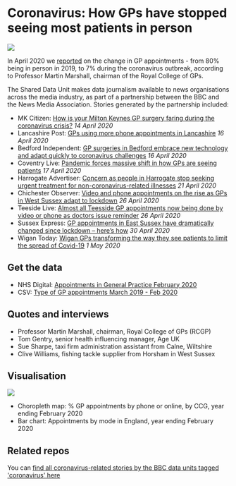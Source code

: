 # Coronavirus: How GPs have stopped seeing most patients in person

![](https://ichef.bbci.co.uk/news/624/cpsprodpb/BF09/production/_111750984_gpapptmapuk-nc.png)

In April 2020 we [reported](https://www.bbc.co.uk/news/uk-england-52216222) on the change in GP appointments - from 80% being in person in 2019, to 7% during the coronavirus outbreak, according to Professor Martin Marshall, chairman of the Royal College of GPs.

The Shared Data Unit makes data journalism available to news organisations across the media industry, as part of a partnership between the BBC and the News Media Association. Stories generated by the partnership included:


* MK Citizen: [How is your Milton Keynes GP surgery faring during the coronavirus crisis?](https://www.miltonkeynes.co.uk/health/coronavirus/how-your-milton-keynes-gp-surgery-faring-during-coronavirus-crisis-2538139) *14 April 2020* 
* Lancashire Post: [GPs using more phone appointments in Lancashire](https://www.lep.co.uk/health/gps-using-more-phone-appointments-lancashire-2540437) *16 April 2020*
* Bedford Independent: [GP surgeries in Bedford embrace new technology and adapt quickly to coronavirus challenges](https://www.bedfordindependent.co.uk/gp-surgeries-in-bedford-embrace-new-technology-and-adapt-quickly-to-coronavirus-challenges/) *16 April 2020*
* Coventry Live: [Pandemic forces massive shift in how GPs are seeing patients](https://www.coventrytelegraph.net/news/coventry-news/pandemic-forces-massive-shift-how-18096159) *17 April 2020*
* Harrogate Advertiser: [Concern as people in Harrogate stop seeking urgent treatment for non-coronavirus-related illnesses](https://www.harrogateadvertiser.co.uk/health/coronavirus/concern-people-harrogate-stop-seeking-urgent-treatment-non-coronavirus-related-illnesses-2545072) *21 April 2020*
* Chichester Observer: [Video and phone appointments on the rise as GPs in West Sussex adapt to lockdown](https://www.chichester.co.uk/health/video-and-phone-appointments-rise-gps-west-sussex-adapt-lockdown-2550199) *26 April 2020*
* Teeside Live: [Almost all Teesside GP appointments now being done by video or phone as doctors issue reminder](https://www.gazettelive.co.uk/news/teesside-news/almost-teesside-gp-appointments-now-18150846) *26 April 2020*
* Sussex Express: [GP appointments in East Sussex have dramatically changed since lockdown – here’s how](https://www.sussexexpress.co.uk/health/gp-appointments-east-sussex-have-dramatically-changed-lockdown-heres-how-2600712) *30 April 2020*
* Wigan Today: [Wigan GPs transforming the way they see patients to limit the spread of Covid-19](https://www.wigantoday.net/health/coronavirus/wigan-gps-transforming-way-they-see-patients-limit-spread-covid-19-2652821) *1 May 2020*


## Get the data

* NHS Digital: [Appointments in General Practice February 2020](https://digital.nhs.uk/data-and-information/publications/statistical/appointments-in-general-practice/february-2020)
* CSV: [Type of GP appointments March 2019 - Feb 2020](https://github.com/BBC-Data-Unit/Coronavirus-GPs/blob/master/Type%20of%20GP%20appointments%20March%202019%20-%20Feb%202020%20-%20App%20by%20CCG.csv)

## Quotes and interviews

* Professor Martin Marshall, chairman, Royal College of GPs (RCGP) 
* Tom Gentry, senior health influencing manager, Age UK
* Sue Sharpe, taxi firm administration assistant from Calne, Wiltshire
* Clive Williams, fishing tackle supplier from Horsham in West Sussex

## Visualisation

![](https://ichef.bbci.co.uk/news/624/cpsprodpb/8DCE/production/_111720363_appointmentsyear-nc.png)

* Choropleth map: % GP appointments by phone or online, by CCG, year ending February 2020
* Bar chart: Appointments by mode in England, year ending February 2020


## Related repos

You can [find all coronavirus-related stories by the BBC data units tagged 'coronavirus' here](https://github.com/search?q=topic%3Acoronavirus+org%3ABBC-Data-Unit&type=Repositories)
